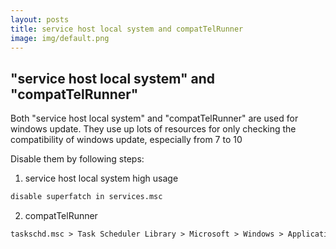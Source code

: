 ```yaml
---
layout: posts
title: service host local system and compatTelRunner
image: img/default.png
---
```


## "service host local system" and "compatTelRunner"

Both "service host local system" and "compatTelRunner" are used for windows update. 
They use up lots of resources for only checking the compatibility of windows update, especially from 7 to 10

Disable them by following steps:

1. service host local system high usage
```markdown
disable superfatch in services.msc
```

2. compatTelRunner
```markdown
taskschd.msc > Task Scheduler Library > Microsoft > Windows > Application Experience > disable "Microsoft Compatibility Appraice"
```
